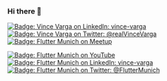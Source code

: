 ### Hi there 👋

[![Badge: Vince Varga on LinkedIn: vince-varga](https://img.shields.io/badge/LinkedIn-Vince%E2%80%92Varga-0077B5.svg?logoWidth=20&labelColor=0077B5&color=293e4a&style=plastic&logo=linkedin&logoColor=white)](https://www.linkedin.com/in/vince-varga/ "Visit Vince Varga's profile on LinkedIn")
[![Badge: Vince Varga on Twitter: @realVinceVarga](https://img.shields.io/badge/Twitter-%40realVinceVarga-1ea1f1.svg?logoWidth=20&labelColor=1ea1f1&color=18202c&style=plastic&logo=twitter&logoColor=white)](https://twitter.com/realVinceVarga/ "Visit Vince Varga's profile on Twitter")
[![Badge: Flutter Munich on Meetup](https://img.shields.io/badge/Meetup-Flutter%E2%80%92Munich-f7415f.svg?logoWidth=20&labelColor=f7415f&color=00455d&style=plastic&logo=meetup&logoColor=white)](https://meetup.com/Flutter-Munich/ "Join Flutter Munich next event on Meetup")



[![Badge: Flutter Munich on YouTube](https://img.shields.io/badge/YouTube-Flutter%20Munich-ff0101.svg?logoWidth=20&labelColor=ff0101&color=191919&style=plastic&logo=youtube&logoColor=white)](https://www.youtube.com/channel/UC-ts4XH21boCnblu8YK9TsA "Watch Flutter Munich's videos on YouTube")
[![Badge: Flutter Munich on LinkedIn: vince-varga](https://img.shields.io/badge/LinkedIn-Flutter%E2%80%92Munich-0077B5.svg?logoWidth=20&labelColor=0077B5&color=293e4a&style=plastic&logo=linkedin&logoColor=white)](https://www.linkedin.com/company/Flutter-Munich "Read updates from Flutter Munich on LinkedIn")
[![Badge: Flutter Munich on Twitter: @FlutterMunich](https://img.shields.io/badge/Twitter-%40FlutterMunich-1ea1f1.svg?logoWidth=20&labelColor=1ea1f1&color=18202c&style=plastic&logo=twitter&logoColor=white)](https://twitter.com/FlutterMunich "Read updates from Flutter Munich on Twitter")

<!--
**vargavince91/vargavince91** is a ✨ _special_ ✨ repository because its `README.md` (this file) appears on your GitHub profile.

Here are some ideas to get you started:

- 🔭 I’m currently working on Flutter, Dart.
  * Link to open source packages from pub.dev: working on open source in my free time and at SMAHO (weekday selector, ESP-Touch, explain why they are cool, link to pub dev for all the packages)
- Working at SMAHO, link open source GitHub organization
- I was pretty good with JavaScript, TypeScript, Python, Java one day
- 🌱 I’m currently learning Vim and Go.
- Fun fact: studied physics, living in Germany, likes to (? more like have to) learn languages.
- 📫 How to reach me: LinkedIn, GitHub, Twitter
- Organizer of Flutter Munich Meetup page, LinkedIn, Twitter, GitHub, YouTube
- Talks on YouTube: how far back should I go? CUDA?

Where are all the social sites' icons at???
GIFs: weekday selector
-->
